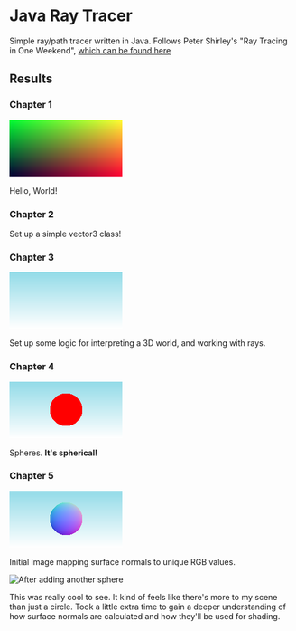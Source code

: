 # Java Ray Tracer
Simple ray/path tracer written in Java. Follows Peter Shirley's "Ray Tracing in One Weekend", [which can be found here](https://github.com/petershirley/raytracinginoneweekend)

## Results
### Chapter 1
![Image generated by chapter 1 work](doc/ch_1.png)

Hello, World!


### Chapter 2
Set up a simple vector3 class!

### Chapter 3
![Image generated by chapter 1 work](doc/ch_3.png)

Set up some logic for interpreting a 3D world, and working with rays.

### Chapter 4
![Image generated by chapter 1 work](doc/ch_4.png)

Spheres. **It's spherical!**

### Chapter 5
![Initial image](doc/ch_5_1.png)

Initial image mapping surface normals to unique RGB values.

![After adding another sphere](doc/ch_5_2)

This was really cool to see. It kind of feels like there's more to my scene than just a circle. Took a little extra time to gain a deeper understanding of how surface normals are calculated and how they'll be used for shading.